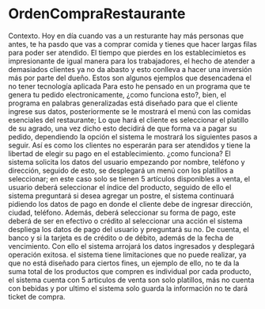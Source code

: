 # OrdenCompraRestaurante
Contexto. 
Hoy en día cuando vas a un resturante hay más personas que antes, te ha pasdo que vas a comprar comida y tienes que hacer largas filas para poder ser atendido. El tiempo que pierdes en los establecimietos es impresionante de igual manera para los trabajadores, el hecho de atender a demasiados clientes ya no da abasto y esto conlleva a hacer una inversión más por parte del dueño. Estos son algunos ejemplos que desencadena el no tener tecnología aplicada
Para esto he pensado en un programa que te genera tu pedido electronicamente, ¿como funciona esto?, bien, el programa en palabras generalizadas está diseñado para que el cliente ingrese sus datos, posteriormente se le mostrará el menú con las comidas esenciales del restaurante; Lo que hará el cliente es seleccionar el platillo de su agrado, una vez dicho esto decidirá de que forma va a pagar su pedido, dependiendo la opción el sistema le mostrará los siguientes pasos a seguir.
Así es como los clientes no esperarán para ser atendidos  y tiene la libertad de elegir su pago en el establecimiento.
¿como funciona?
El sistema solicita los datos del usuario empezando por nombre, teléfono y dirección, seguido de esto, se desplegará un menú con los platillos a seleccionar; en este caso solo se tienen 5 artículos disponibles a venta, el usuario deberá seleccionar el índice del producto, seguido de ello el sistema preguntará si desea agregar un postre, el sistema continuará pidiendo los datos de pago en donde el cliente debe de ingresar dirección, ciudad, teléfono. Además, deberá seleccionar su forma de pago, este deberá de ser en efectivo o crédito al seleccionar una acción el sistema despliega los datos de pago del usuario y preguntará su no. De cuenta, el banco y si la tarjeta es de crédito o de débito, además de la fecha de vencimiento. Con ello el sistema arrojará los datos ingresados y desplegará operación exitosa.
el sistema tiene limitaciones que no puede realizar, ya que no está diseñado para ciertos fines, un ejemplo de ello, no te da la suma total de los productos que compren es individual por cada producto, el sistema cuenta con 5 articulos de venta son solo platillos, más no cuenta con bebidas y por ultimo el sistema solo guarda la información no te dará ticket de compra.
